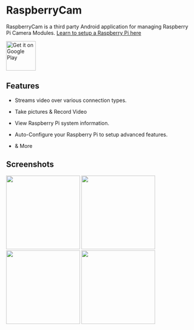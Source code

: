 # RaspberryCam

RaspberryCam is a third party Android application for managing Raspberry Pi Camera Modules. [Learn to setup a Raspberry Pi here](https://github.com/HassanAssowe/RaspberryCam/blob/master/Setup.md)

 [<img src="https://play.google.com/intl/en_us/badges/images/generic/en_badge_web_generic.png"    
      alt="Get it on Google Play"    
      height="80">](https://play.google.com/store/apps/details?id=com.hassanassowe.raspberrycam)    

## Features

* Streams video over various connection types.

* Take pictures & Record Video

* View Raspberry Pi system information.

* Auto-Configure your Raspberry Pi to setup advanced features.

* & More

## Screenshots
<p float="left">
<img src="https://i.imgur.com/v4DoDZf.png" width="200"/>
<img src="https://i.imgur.com/eR8SYCw.png" width="200"/>
<img src="https://i.imgur.com/olKxpQv.png" width="200"/>
<img src="https://i.imgur.com/2JFZkjV.png" width="200"/>
</p>
